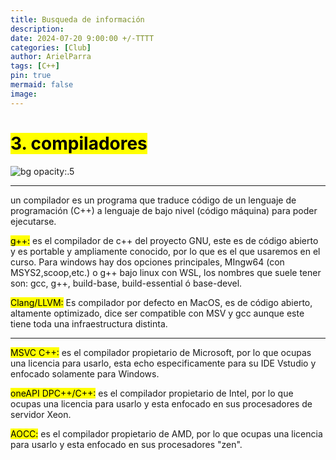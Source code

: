 ```yaml
---
title: Busqueda de información
description: 
date: 2024-07-20 9:00:00 +/-TTTT
categories: [Club]
author: ArielParra 
tags: [C++]
pin: true
mermaid: false
image:
---
```


# <mark>3. compiladores</mark>
![bg opacity:.5](https://www.campusmvp.es/recursos/image.axd?picture=/2018/1T/Compilador_Cover.png)

---

un compilador es un programa que traduce código de un lenguaje de programación (C++) a lenguaje de bajo nivel (código máquina) para poder ejecutarse.

<mark>g++:</mark> es el compilador de c++ del proyecto GNU, este es de código abierto y es portable y ampliamente conocido, por lo que es el que usaremos en el curso.
Para windows hay dos opciones principales, MIngw64 (con MSYS2,scoop,etc.) o g++ bajo linux con WSL, los nombres que suele tener son: gcc, g++, build-base, build-essential ó base-devel.

<mark>Clang/LLVM:</mark> Es compilador por defecto en MacOS, es de código abierto, altamente optimizado, dice ser compatible con MSV y gcc aunque este tiene toda una infraestructura distinta.

---

<mark>MSVC C++:</mark> es el compilador propietario de Microsoft, por lo que ocupas una licencia para usarlo, esta echo especificamente para su IDE Vstudio y enfocado solamente para Windows.

<mark>oneAPI DPC++/C++:</mark> es el compilador propietario de Intel, por lo que ocupas una licencia para usarlo y esta enfocado en sus procesadores de servidor Xeon.

<mark>AOCC:</mark> es el compilador propietario de AMD, por lo que ocupas una licencia para usarlo y esta enfocado en sus procesadores "zen".



